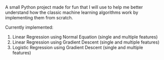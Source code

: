 A small Python project made for fun that I will use to help me better understand how the classic machine learning algorithms work by implementing them from scratch. 

Currently implemented:
1. Linear Regression using Normal Equation (single and multiple features)
2. Linear Regression using Gradient Descent (single and multiple features)
3. Logistic Regression using Gradient Descent (single and multiple features)
